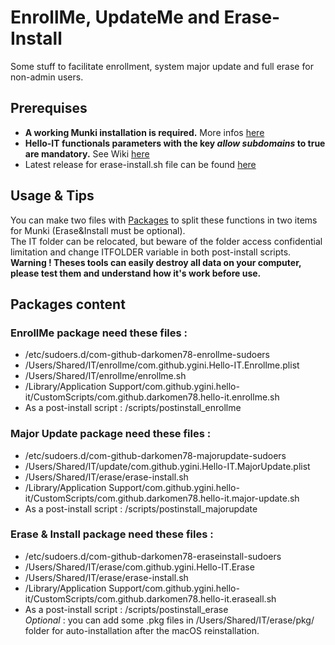 # EnrollMe, UpdateMe and Erase-Install
Some stuff to facilitate enrollment, system major update and full erase for non-admin users.

## Prerequises
* __A working Munki installation is required.__ More infos [here](https://github.com/munki/munki)
* __Hello-IT functionals parameters with the key _allow subdomains_ to true are mandatory.__ See Wiki [here](https://github.com/ygini/Hello-IT/wiki/Preferences-subdomain)
* Latest release for erase-install.sh file can be found [here](https://github.com/grahampugh/erase-install/releases)

## Usage & Tips
You can make two files with [Packages](http://s.sudre.free.fr/Software/Packages/about.html) to split these functions in two items for Munki (Erase&Install must be optional). <br/>The IT folder can be relocated, but beware of the folder access confidential limitation and change ITFOLDER variable in both post-install scripts. <br/>__Warning ! Theses tools can easily destroy all data on your computer, please test them and understand how it's work before use.__

## Packages content

### EnrollMe package need these files :
* /etc/sudoers.d/com-github-darkomen78-enrollme-sudoers
* /Users/Shared/IT/enrollme/com.github.ygini.Hello-IT.Enrollme.plist
* /Users/Shared/IT/enrollme/enrollme.sh  
* /Library/Application Support/com.github.ygini.hello-it/CustomScripts/com.github.darkomen78.hello-it.enrollme.sh
* As a post-install script : /scripts/postinstall_enrollme

### Major Update package need these files :
* /etc/sudoers.d/com-github-darkomen78-majorupdate-sudoers
* /Users/Shared/IT/update/com.github.ygini.Hello-IT.MajorUpdate.plist
* /Users/Shared/IT/erase/erase-install.sh  
* /Library/Application Support/com.github.ygini.hello-it/CustomScripts/com.github.darkomen78.hello-it.major-update.sh
* As a post-install script : /scripts/postinstall_majorupdate

### Erase & Install package need these files :
* /etc/sudoers.d/com-github-darkomen78-eraseinstall-sudoers
* /Users/Shared/IT/erase/com.github.ygini.Hello-IT.Erase
* /Users/Shared/IT/erase/erase-install.sh
* /Library/Application Support/com.github.ygini.hello-it/CustomScripts/com.github.darkomen78.hello-it.eraseall.sh  
* As a post-install script : /scripts/postinstall_erase  
_Optional_ : you can add some .pkg files in /Users/Shared/IT/erase/pkg/ folder for auto-installation after the macOS reinstallation.

